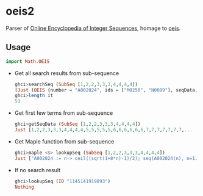 # oeis2

Parser of [Online Encyclopedia of Integer Sequences](https://oeis.org/), homage to [oeis](http://hackage.haskell.org/package/oeis).

## Usage

```haskell
import Math.OEIS
```

- Get all search results from sub-sequence

    ```haskell
    ghci>searchSeq (SubSeq [1,2,2,3,3,3,4,4,4,4])
    [Just (OEIS {number = "A002024", ids = ["M0250", "N0089"], seqData...
    ghci>length it
    53
    ```

- Get first few terms from sub-sequence

    ```haskell
    ghci>getSeqData (SubSeq [1,2,2,3,3,3,4,4,4,4])
    Just [1,2,2,3,3,3,4,4,4,4,5,5,5,5,5,6,6,6,6,6,6,7,7,7,7,7,7,7,...
    ```

-  Get Maple function from sub-sequence

    ```haskell
    ghci>maple <$> lookupSeq (SubSeq [1,2,2,3,3,3,4,4,4,4])
    Just ["A002024 := n-> ceil((sqrt(1+8*n)-1)/2); seq(A002024(n), n=1..100);"]
    ```

- If no search result

    ```haskell
    ghci>lookupSeq (ID "1145141919893")
    Nothing
    ```